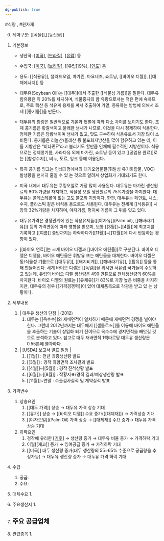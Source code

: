 ```yaml
---
dg-publish: true
---
```

#식량 , #원자재 

0. 테마구분: [[곡물]],[[농산물]]


1. 기본정보

	- 생산국: [[미국]](25%), [[브라질]](15%), [[유럽]](7%) 등
	- 수입국:  [[미국]](24%), [[브라질]](9%), [[유럽]]9%), [[인도]](9%) 등
	- 용도: [[식용유]], 샐러드오일, 마가린, 마요네즈, 쇼트닝, [[바이오 디젤]], [[대체에너지]] 등

	- 대두유(Soybean Oil)는 [[대두]]에서 추출한 [[식물성 기름]]을 말한다. 대두유 함유량은 약 20%를 차지하며, 식물종자의 함 유량으로서는 적은 편에 속하므로, 주로 핵산 등 석유계 용제를 써서 추출하여 가열, 증류하는 방법에 의해서 조제 [[콩기름]]을 만든다. 
	- 대두유의 함량은 일반적으로 기온과 햇볕에 따라 다소 차이를 보이기도 한다. 조제 콩기름은 황갈색이고 불쾌한 냄새가 나므로, 이것을 다시 정제하여 식용한다. 정제한 기름은 담황색이며 냄새가 없고, 맛도 구수하여 식용유로서 가장 많이 소비된다. 콩기름은 리놀산/올레산 등 불포화지방산을 많이 함유하고 있는 데, 이들 지방산은 “비타민F”라고 불리기도 할만큼 인체에 필수적인 지방산이다. 식용으로는 정제콩기름, 사라다유 외에 마가린, 쇼트닝 등이 있고 [[공업용 원료]]로는 [[합성수지]], 비누, 도료, 잉크 등에 이용된다. 
	- 특히 콩기름 잉크는 인쇄과정에서의 대기오염물질(휘발성 유기화합물, VOC) 발생량을 현저히 줄일 수 있 는 것으로 알려져 상업화가 기대되기도 한다. 
	- 미국 내에서 대두유는 쿠킹오일로 가장 많이 사용된다. 대두유는 마가린 생산원료의 80%가량을 차지하고, 식물성 오일 생산원료의 75%가량을 차지한다. 대두유는 콜레스테롤이 없는 고도 불포화 지방이다. 한편, 대두유는 페인트, 니스, 수지, 플라스틱 같은 비식용 용도로도 사용된다. 대두유는 전세계 [[식용유]] 시장의 32%가량을 차지하며, 야자기름, 평지씨 기름이 그 뒤를 잇고 있다.
	- 대두유가격은 경쟁관계에 있는 식용유제품([[야자유]](Palm oil), [[해바라기유]]) 등의 가격변동에 따라 영향을 받으며, 보통 [[3월]]~[[4월]]에 최고치를 기록하고 [[여름]] 중반까지는 하락하다가[[11월]]~[[12월]]에 다시 반등하는 경향이 있다. 
	- [[바이오 연료]]는 크게 바이오 디젤과 [[바이오 에탄올]]로 구분된다. 바이오 디젤은 디젤을, 바이오 에탄올은 휘발유 또는 에탄올을 대체한다. 바이오 디젤은 동/식물성 기름으로 [[대두유]], [[돼지비계]], [[해바라기유]], [[팜유]] 등을 통해 만들어진다. 세계 바이오 디젤은 [[독일]]을 위시한 서유럽 국가들이 주도하고 있는데, 유럽의 바이오 디젤 생산량은 490 만톤으로 전체생산량의 60%를 차지한다. 바이오 디젤의 원료는 [[유채유]]가 83%로 가장 높은 비중을 차지하지만, 대두유의 경우 [[가격경쟁력]]이 있어 대체품목으로 각광을 받고 있 는 상황이다.



1. 세부내용
	1. | 대두유 생산의 단점 | (2012)
		1. 대두는 [[옥수수]]와 재배면적이 일치하기 때문에 재배면적 경쟁을 벌여야 한다. 그런데 2012년까지는 대두에서 [[셀룰로즈]]를 이용해 바이오 에탄올을 추출하는 기술이 상업화 되기 전이므로 옥수수에 경지면적을 빼앗길 것으로 분석하고 있다. 참고로 대두 재배면적 1헥타르당 대두유 생산량은 0.55톤에 불과하다.
	2. | [USDA] 보고서 발표 일정 | 
		1. [[1월]] : 전년 최종생산량 발표 
		2. [[3월]] : 경작 의향면적 조사결과 발표 
		3. [[4월]]~[[5월]] : 경작 진척상황 발표 
		4. [[6월]]~[[8월]] : 작황지표/경작 결과/예상생산량 발표 
		5. [[11월]]~연말 : 수출검사실적 및 계약실적 발표



1. 가격변수
	1. 상승요인
		1. [[대두 가격]] 상승 → 대두유 가격 상승 기대
		2. [[유가]] 상승 → [[바이오 디젤]] 수요 증가([[대체재]]) → 가격상승 기대
		3. [[야자오일]](Palm Oil) 가격 상승 → [[대체재]] 수요 증가→ 대두유 가격 상승 기대
	2. 하락요인
		1. 경작에 유리한 [[기후]](상온) → 생산량 증가 → 대두유 비율 증가 → 가격하락 기대
		2. 이월[[재고]] 증가 → 잉여공급 증가 → 가격하락 기대
		3. [[미국]] 대두 생산량 증가(대두 생산량의 55~65% 수준으로 공급량을 추정가능) → 대두유 생산량 증가 → 대두유 가격 하락 기대



1. 수급
	1. 공급:
	2. 수요:



1. 대체수요
	1. 




1. 주요생산지
	1. 




1. 주요 공급업체
	- 



1. 관련종목
	1. 